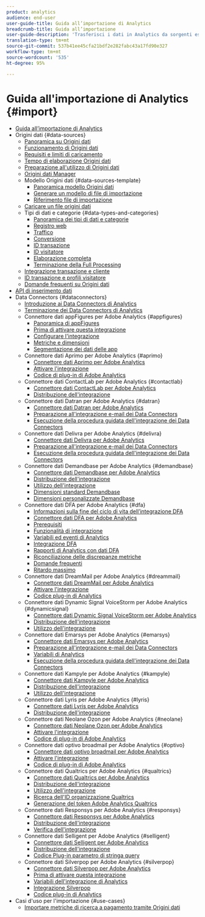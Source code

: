 ```yaml
---
product: analytics
audience: end-user
user-guide-title: Guida all’importazione di Analytics
breadcrumb-title: Guida all’importazione
user-guide-description: 'Trasferisci i dati in Analytics da sorgenti esterne, sia in massa che in tempo reale. '
translation-type: tm+mt
source-git-commit: 537b41ee45cfa21bdf2e282fabc43a17fd90e327
workflow-type: tm+mt
source-wordcount: '535'
ht-degree: 95%

---
```



# Guida all&#39;importazione di Analytics {#import}

+ [Guida all’importazione di Analytics](home.md)
+ Origini dati {#data-sources}
   + [Panoramica su Origini dati](c-data-sources/datasrc-home.md)
   + [Funzionamento di Origini dati](c-data-sources/datasrc-how-data-sources-works.md)
   + [Requisiti e limiti di caricamento](c-data-sources/datasrc-requirements.md)
   + [Tempo di elaborazione Origini dati](c-data-sources/datasrc-processing-time.md)
   + [Preparazione all&#39;utilizzo di Origini dati](c-data-sources/datasrc-preparing.md)
   + [Origini dati Manager](c-data-sources/datasrc-manager.md)
   + Modello Origini dati {#data-sources-template}
      + [Panoramica modello Origini dati](c-data-sources/datasrc-template/datasrc-template-file.md)
      + [Generare un modello di file di importazione](c-data-sources/datasrc-template/t-datasrc-creating-data-sources-file.md)
      + [Riferimento file di importazione](c-data-sources/datasrc-template/datasrc-import-file-reference.md)
   + [Caricare un file origini dati](c-data-sources/t-datasrc-uploading-data.md)
   + Tipi di dati e categorie {#data-types-and-categories}
      + [Panoramica dei tipi di dati e categorie](c-data-sources/c-datasrc-types/datasrc-categories.md)
      + [Registro web](c-data-sources/c-datasrc-types/datasrc-web-log.md)
      + [Traffico](c-data-sources/c-datasrc-types/datasrc-traffic.md)
      + [Conversione](c-data-sources/c-datasrc-types/datasrc-conversion.md)
      + [ID transazione](c-data-sources/c-datasrc-types/datasrc-transactionid.md)
      + [ID visitatore](c-data-sources/c-datasrc-types/datasrc-visitorid.md)
      + [Elaborazione completa](c-data-sources/c-datasrc-types/datasrc-full-processing.md)
      + [Terminazione della Full Processing](c-data-sources/c-datasrc-types/datasrc-fullproc-eol.md)
   + [Integrazione transazione e cliente](c-data-sources/datasrc-integrating-offline-data.md)
   + [ID transazione e profili visitatore](c-data-sources/datasrc-tid-visitor-profile.md)
   + [Domande frequenti su Origini dati](c-data-sources/datasrc-faq.md)
+ [API di inserimento dati](c-data-insertion-api/c-data-insertion-api.md)
+ Data Connectors {#dataconnectors}
   + [Introduzione ai Data Connectors di Analytics](data-connectors/getting-started-data-connectors.md)
   + [Terminazione dei Data Connectors di Analytics](data-connectors/data-connectors-eol.md)
   + Connettore dati appFigures per Adobe Analytics {#appfigures}
      + [Panoramica di appFigures](data-connectors/appfigures-overview/appfigures-overview.md)
      + [Prima di attivare questa integrazione](data-connectors/appfigures-overview/appfigures-before-activation.md)
      + [Configurare l&#39;integrazione](data-connectors/appfigures-overview/t-appfigures-integration.md)
      + [Metriche e dimensioni](data-connectors/appfigures-overview/appfigures-metrics.md)
      + [Segmentazione dei dati delle app](data-connectors/appfigures-overview/appfigures-segment-filter.md)
   + Connettore dati Aprimo per Adobe Analytics {#aprimo}
      + [Connettore dati Aprimo per Adobe Analytics](data-connectors/aprimo-overview/aprimo-overview.md)
      + [Attivare l&#39;integrazione](data-connectors/aprimo-overview/t-aprimo-activate.md)
      + [Codice di plug-in di Adobe Analytics](data-connectors/aprimo-overview/aprimo-sitecatalyst-code.md)
   + Connettore dati ContactLab per Adobe Analytics {#contactlab}
      + [Connettore dati ContactLab per Adobe Analytics](data-connectors/c-contactlab-data-connector-for-adobe-analytics/c-contactlab-data-connector-for-adobe-analytics.md)
      + [Distribuzione dell&#39;integrazione](data-connectors/c-contactlab-data-connector-for-adobe-analytics/contactlab-deploying-the-integration.md)
   + Connettore dati Datran per Adobe Analytics {#datran}
      + [Connettore dati Datran per Adobe Analytics](data-connectors/datran-integration-overview/datran-integration-overview.md)
      + [Preparazione all&#39;integrazione e-mail dei Data Connectors](data-connectors/datran-integration-overview/datran-configuring-integration.md)
      + [Esecuzione della procedura guidata dell&#39;integrazione dei Data Connectors](data-connectors/datran-integration-overview/t-datran-wizard.md)
   + Connettore dati Delivra per Adobe Analytics {#delivra}
      + [Connettore dati Delivra per Adobe Analytics](data-connectors/delivra-integration-overview/delivra-integration-overview.md)
      + [Preparazione all&#39;integrazione e-mail dei Data Connectors](data-connectors/delivra-integration-overview/delivra-configuring-the-genesis-delivra-integration.md)
      + [Esecuzione della procedura guidata dell&#39;integrazione dei Data Connectors](data-connectors/delivra-integration-overview/t-delivra-running-the-genesis-integration-wizard.md)
   + Connettore dati Demandbase per Adobe Analytics {#demandbase}
      + [Connettore dati Demandbase per Adobe Analytics](data-connectors/demandbase-home/demandbase-home.md)
      + [Distribuzione dell&#39;integrazione](data-connectors/demandbase-home/demandbase-deploying.md)
      + [Utilizzo dell&#39;integrazione](data-connectors/demandbase-home/demandbase-using-integration.md)
      + [Dimensioni standard Demandbase](data-connectors/demandbase-home/demandbase-standard-dimensions.md)
      + [Dimensioni personalizzate Demandbase](data-connectors/demandbase-home/demandbase-custom-dimensions.md)
   + Connettore dati DFA per Adobe Analytics {#dfa}
      + [Informazioni sulla fine del ciclo di vita dell’integrazione DFA](data-connectors/dfa-data-connector-analytics/dfa-eol.md)
      + [Connettore dati DFA per Adobe Analytics](data-connectors/dfa-data-connector-analytics/dfa-data-connector-analytics.md)
      + [Prerequisiti](data-connectors/dfa-data-connector-analytics/dfa-prerequisites.md)
      + [Funzionalità di integrazione](data-connectors/dfa-data-connector-analytics/dfa-integration-features.md)
      + [Variabili ed eventi di Analytics](data-connectors/dfa-data-connector-analytics/dfa-analytics-variables-and-events.md)
      + [Integrazione DFA](data-connectors/dfa-data-connector-analytics/dfa-integration.md)
      + [Rapporti di Analytics con dati DFA](data-connectors/dfa-data-connector-analytics/dfa-analytics-reports.md)
      + [Riconciliazione delle discrepanze metriche](data-connectors/dfa-data-connector-analytics/dfa-reconciling-metric-discrepancies.md)
      + [Domande frequenti](data-connectors/dfa-data-connector-analytics/dfa-faq.md)
      + [Ritardo massimo](data-connectors/dfa-data-connector-analytics/maxdelay.md)
   + Connettore dati DreamMail per Adobe Analytics {#dreammail}
      + [Connettore dati DreamMail per Adobe Analytics](data-connectors/dreammail-overview/dreammail-overview.md)
      + [Attivare l&#39;integrazione](data-connectors/dreammail-overview/t-dreammail-activate.md)
      + [Codice plug-in di Analytics](data-connectors/dreammail-overview/dreammail-analytics-code.md)
   + Connettore dati Dynamic Signal VoiceStorm per Adobe Analytics {#dynamicsignal}
      + [Connettore dati Dynamic Signal VoiceStorm per Adobe Analytics](data-connectors/dynamic-signal-for-analytics/dynamic-signal-for-analytics.md)
      + [Distribuzione dell&#39;integrazione](data-connectors/dynamic-signal-for-analytics/dynamic-signal-deploy-integration.md)
      + [Utilizzo dell&#39;integrazione](data-connectors/dynamic-signal-for-analytics/dynamic-signal-use-integration.md)
   + Connettore dati Emarsys per Adobe Analytics {#emarsys}
      + [Connettore dati Emarsys per Adobe Analytics](data-connectors/emarsys-overview/emarsys-overview.md)
      + [Preparazione all&#39;integrazione e-mail dei Data Connectors](data-connectors/emarsys-overview/emarsys-configure-integration.md)
      + [Variabili di Analytics](data-connectors/emarsys-overview/emarsys-variables.md)
      + [Esecuzione della procedura guidata dell&#39;integrazione dei Data Connectors](data-connectors/emarsys-overview/emarsys-wizard.md)
   + Connettore dati Kampyle per Adobe Analytics {#kampyle}
      + [Connettore dati Kampyle per Adobe Analytics](data-connectors/kampyle-home/kampyle-home.md)
      + [Distribuzione dell&#39;integrazione](data-connectors/kampyle-home/kampyle-deploy.md)
      + [Utilizzo dell&#39;integrazione](data-connectors/kampyle-home/kampyle-integration.md)
   + Connettore dati Lyris per Adobe Analytics {#lyris}
      + [Connettore dati Lyris per Adobe Analytics](data-connectors/lyris-overview/lyris-overview.md)
      + [Distribuzione dell&#39;integrazione](data-connectors/lyris-overview/lyris-deploy-integration.md)
   + Connettore dati Neolane Ozon per Adobe Analytics {#neolane}
      + [Connettore dati Neolane Ozon per Adobe Analytics](data-connectors/neolane-overview/neolane-overview.md)
      + [Attivare l&#39;integrazione](data-connectors/neolane-overview/neolane-activate.md)
      + [Codice di plug-in di Adobe Analytics](data-connectors/neolane-overview/neolane-plugin-code.md)
   + Connettore dati optivo broadmail per Adobe Analytics {#optivo}
      + [Connettore dati optivo broadmail per Adobe Analytics](data-connectors/optivo-overview/optivo-overview.md)
      + [Attivare l&#39;integrazione](data-connectors/optivo-overview/optivo-activate.md)
      + [Codice di plug-in di Adobe Analytics](data-connectors/optivo-overview/optivo-plugin-code.md)
   + Connettore dati Qualtrics per Adobe Analytics {#qualtrics}
      + [Connettore dati Qualtrics per Adobe Analytics](data-connectors/qualtrics-overview/qualtrics-overview.md)
      + [Distribuzione dell&#39;integrazione](data-connectors/qualtrics-overview/qualtrics-deploying.md)
      + [Utilizzo dell&#39;integrazione](data-connectors/qualtrics-overview/qualtrics-integration.md)
      + [Ricerca dell&#39;ID organizzazione Qualtrics](data-connectors/qualtrics-overview/qualtrics-org-id.md)
      + [Generazione del token Adobe Analytics Qualtrics](data-connectors/qualtrics-overview/qualtrics-token.md)
   + Connettore dati Responsys per Adobe Analytics {#responsys}
      + [Connettore dati Responsys per Adobe Analytics](data-connectors/responsys-home/responsys-home.md)
      + [Distribuzione dell&#39;integrazione](data-connectors/responsys-home/responsys-deploy/responsys-deploy.md)
      + [Verifica dell&#39;integrazione](data-connectors/responsys-home/responsys-verify.md)
   + Connettore dati Selligent per Adobe Analytics {#selligent}
      + [Connettore dati Selligent per Adobe Analytics](data-connectors/selligent-overview/selligent-overview.md)
      + [Distribuzione dell&#39;integrazione](data-connectors/selligent-overview/selligent-deploy-integration.md)
      + [Codice Plug-in parametro di stringa query](data-connectors/selligent-overview/selligent-plugin-code.md)
   + Connettore dati Silverpop per Adobe Analytics {#silverpop}
      + [Connettore dati Silverpop per Adobe Analytics](data-connectors/silverpop-overview/silverpop-overview.md)
      + [Prima di attivare questa integrazione](data-connectors/silverpop-overview/silverpop-before-activation/silverpop-before-activation.md)
      + [Variabili dell&#39;integrazione di Analytics](data-connectors/silverpop-overview/silverpop-variables.md)
      + [Integrazione Silverpop](data-connectors/silverpop-overview/silverpop-wizard.md)
      + [Codice plug-in di Analytics](data-connectors/silverpop-overview/silverpop-analytics-code.md)
+ Casi d&#39;uso per l&#39;importazione {#use-cases}
   + [Importare metriche di ricerca a pagamento tramite Origini dati](use-cases/paid-search-metrics.md)
